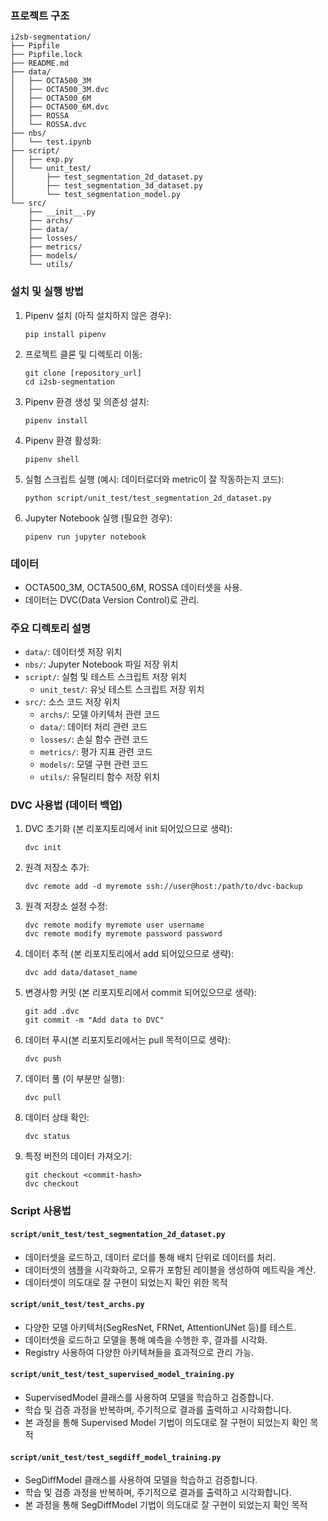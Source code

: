 ### 프로젝트 구조
```
i2sb-segmentation/
├── Pipfile
├── Pipfile.lock
├── README.md
├── data/
│   ├── OCTA500_3M
│   ├── OCTA500_3M.dvc
│   ├── OCTA500_6M
│   ├── OCTA500_6M.dvc
│   ├── ROSSA
│   └── ROSSA.dvc
├── nbs/
│   └── test.ipynb
├── script/
│   ├── exp.py
│   └── unit_test/
│       ├── test_segmentation_2d_dataset.py
│       ├── test_segmentation_3d_dataset.py
│       └── test_segmentation_model.py
└── src/
    ├── __init__.py
    ├── archs/
    ├── data/
    ├── losses/
    ├── metrics/
    ├── models/
    └── utils/
```

### 설치 및 실행 방법

1. Pipenv 설치 (아직 설치하지 않은 경우):
   ```
   pip install pipenv
   ```

2. 프로젝트 클론 및 디렉토리 이동:
   ```
   git clone [repository_url]
   cd i2sb-segmentation
   ```

3. Pipenv 환경 생성 및 의존성 설치:
   ```
   pipenv install
   ```

4. Pipenv 환경 활성화:
   ```
   pipenv shell
   ```

5. 실험 스크립트 실행 (예시: 데이터로더와 metric이 잘 작동하는지 코드):
   ```
   python script/unit_test/test_segmentation_2d_dataset.py
   ```

6. Jupyter Notebook 실행 (필요한 경우):
   ```
   pipenv run jupyter notebook
   ```

### 데이터

- OCTA500_3M, OCTA500_6M, ROSSA 데이터셋을 사용.
- 데이터는 DVC(Data Version Control)로 관리.

### 주요 디렉토리 설명

- `data/`: 데이터셋 저장 위치
- `nbs/`: Jupyter Notebook 파일 저장 위치
- `script/`: 실험 및 테스트 스크립트 저장 위치
  - `unit_test/`: 유닛 테스트 스크립트 저장 위치
- `src/`: 소스 코드 저장 위치
  - `archs/`: 모델 아키텍처 관련 코드
  - `data/`: 데이터 처리 관련 코드
  - `losses/`: 손실 함수 관련 코드
  - `metrics/`: 평가 지표 관련 코드
  - `models/`: 모델 구현 관련 코드
  - `utils/`: 유틸리티 함수 저장 위치

### DVC 사용법 (데이터 백업)

1. DVC 초기화 (본 리포지토리에서 init 되어있으므로 생략):
   ```
   dvc init
   ```

2. 원격 저장소 추가:
   ```
   dvc remote add -d myremote ssh://user@host:/path/to/dvc-backup
   ```

3. 원격 저장소 설정 수정:
   ```
   dvc remote modify myremote user username
   dvc remote modify myremote password password
   ```

4. 데이터 추적 (본 리포지토리에서 add 되어있으므로 생략):
   ```
   dvc add data/dataset_name
   ```

5. 변경사항 커밋 (본 리포지토리에서 commit 되어있으므로 생략):
   ```
   git add .dvc
   git commit -m "Add data to DVC"
   ```

6. 데이터 푸시(본 리포지토리에서는 pull 목적이므로 생략):
   ```
   dvc push
   ```

7. 데이터 풀 (이 부분만 실행):
   ```
   dvc pull
   ```

8. 데이터 상태 확인:
   ```
   dvc status
   ```

9. 특정 버전의 데이터 가져오기:
   ```
   git checkout <commit-hash>
   dvc checkout
   ```

### Script 사용법

#### `script/unit_test/test_segmentation_2d_dataset.py`
- 데이터셋을 로드하고, 데이터 로더를 통해 배치 단위로 데이터를 처리.
- 데이터셋의 샘플을 시각화하고, 오류가 포함된 레이블을 생성하여 메트릭을 계산.
- 데이터셋이 의도대로 잘 구현이 되었는지 확인 위한 목적

#### `script/unit_test/test_archs.py`
- 다양한 모델 아키텍처(SegResNet, FRNet, AttentionUNet 등)를 테스트.
- 데이터셋을 로드하고 모델을 통해 예측을 수행한 후, 결과를 시각화.
- Registry 사용하여 다양한 아키텍쳐들을 효과적으로 관리 가능.

#### `script/unit_test/test_supervised_model_training.py`
- SupervisedModel 클래스를 사용하여 모델을 학습하고 검증합니다.
- 학습 및 검증 과정을 반복하며, 주기적으로 결과를 출력하고 시각화합니다.
- 본 과정을 통해 Supervised Model 기법이 의도대로 잘 구현이 되었는지 확인 목적

#### `script/unit_test/test_segdiff_model_training.py`
- SegDiffModel 클래스를 사용하여 모델을 학습하고 검증합니다.
- 학습 및 검증 과정을 반복하며, 주기적으로 결과를 출력하고 시각화합니다.
- 본 과정을 통해 SegDiffModel 기법이 의도대로 잘 구현이 되었는지 확인 목적